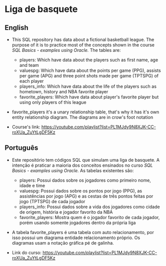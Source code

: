 # Liga de basquete
## English
- This SQL repository has data about a fictional basketball league. The purpose of it is to practice most of the concepts shown in the course *SQL Basics - examples using Oracle.* The tables are:
    - players: Which have data about the players such as first name, age and team
    - valuespg: Which have data about the points per game (PPG), assists per game (APG) and three point shots made per game (TPTSPG) of each player
    - players_info: Which have data about the life of the players such as hometown, history and NBA favorite player
    - favorite_players: Which have data about player's favorite player but using only players of this league

- favorite_players it's a unary relationship table, that's why it has it's own entity relationship diagram. The diagrams are in crow's foot notation
- Course's link: https://youtube.com/playlist?list=PL1MJdy9N8XJK-CC-roXUa_ZuYtLgDF5Kz

## Português
- Este repositório tem códigos SQL que simulam uma liga de basquete. A intenção é praticar a maioria dos conceitos ensinados no curso *SQL Basics - examples using Oracle.* As tabelas existentes são:
    - players: Possui dados sobre os jogadores como primeiro nome, idade e time
    - valuespg: Possui dados sobre os pontos por jogo (PPG), as assistências por jogo (APG) e as cestas de três pontos feitas por jogo (TPTSPG) de cada jogador
    - players_info: Possui dados sobre a vida dos jogadores como cidade de origem, história e jogador favorito da NBA
    - favorite_players: Mostra quem é o jogador favorito de cada jogador, porém usando somente jogadores dentro da própria liga

-  A tabela favorite_players é uma tabela com auto relacionamento, por isso possui um diagrama entidade relacionamento próprio. Os diagramas usam a notação gráfica pé de galinha.
- Link do curso: https://youtube.com/playlist?list=PL1MJdy9N8XJK-CC-roXUa_ZuYtLgDF5Kz